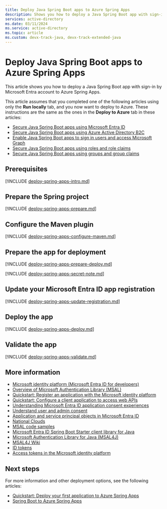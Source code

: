 ```yaml
---
title: Deploy Java Spring Boot apps to Azure Spring Apps
description: Shows you how to deploy a Java Spring Boot app with sign-in by Microsoft Entra account to Azure Spring Apps.
services: active-directory
ms.date: 03/11/2024
ms.service: active-directory
ms.topic: article
ms.custom: devx-track-java, devx-track-extended-java
---
```


# Deploy Java Spring Boot apps to Azure Spring Apps

This article shows you how to deploy a Java Spring Boot app with sign-in by Microsoft Entra account to Azure Spring Apps.

This article assumes that you completed one of the following articles using only the **Run locally** tab, and you now want to deploy to Azure. These instructions are the same as the ones in the **Deploy to Azure** tab in these articles:

- [Secure Java Spring Boot apps using Microsoft Entra ID](enable-spring-boot-webapp-authentication-entra-id.md)
- [Secure Java Spring Boot apps using Azure Active Directory B2C](enable-spring-boot-webapp-authentication-azure-ad-b2c.md)
- [Enable Java Spring Boot apps to sign in users and access Microsoft Graph](enable-spring-boot-webapp-authorization-entra-id.md)
- [Secure Java Spring Boot apps using roles and role claims   ](enable-spring-boot-webapp-authorization-role-entra-id.md)
- [Secure Java Spring Boot apps using groups and group claims](enable-spring-boot-webapp-authorization-group-entra-id.md)

## Prerequisites

[!INCLUDE [deploy-spring-apps-intro.md](includes/deploy-spring-apps-intro.md)]

## Prepare the Spring project

[!INCLUDE [deploy-spring-apps-prepare.md](includes/deploy-spring-apps-prepare.md)]

## Configure the Maven plugin

[!INCLUDE [deploy-spring-apps-configure-maven.md](includes/deploy-spring-apps-configure-maven.md)]

## Prepare the app for deployment

[!INCLUDE [deploy-spring-apps-prepare-deploy.md](includes/deploy-spring-apps-prepare-deploy.md)]

[!INCLUDE [deploy-spring-apps-secret-note.md](includes/deploy-spring-apps-secret-note.md)]

## Update your Microsoft Entra ID app registration

[!INCLUDE [deploy-spring-apps-update-registration.md](includes/deploy-spring-apps-update-registration.md)]

## Deploy the app

[!INCLUDE [deploy-spring-apps-deploy.md](includes/deploy-spring-apps-deploy.md)]

## Validate the app

[!INCLUDE [deploy-spring-apps-validate.md](includes/deploy-spring-apps-validate.md)]

## More information

- [Microsoft identity platform (Microsoft Entra ID for developers)](/entra/identity-platform/)
- [Overview of Microsoft Authentication Library (MSAL)](/entra/identity-platform/msal-overview)
- [Quickstart: Register an application with the Microsoft identity platform](/entra/identity-platform/quickstart-register-app)
- [Quickstart: Configure a client application to access web APIs](/entra/identity-platform/quickstart-configure-app-access-web-apis)
- [Understanding Microsoft Entra ID application consent experiences](/entra/identity-platform/application-consent-experience)
- [Understand user and admin consent](/entra/identity-platform/howto-convert-app-to-be-multi-tenant#understand-user-and-admin-consent-and-make-appropriate-code-changes)
- [Application and service principal objects in Microsoft Entra ID](/entra/identity-platform/app-objects-and-service-principals)
- [National Clouds](/entra/identity-platform/authentication-national-cloud#app-registration-endpoints)
- [MSAL code samples](/entra/identity-platform/sample-v2-code?tabs=framework#java)
- [Microsoft Entra ID Spring Boot Starter client library for Java](https://github.com/Azure/azure-sdk-for-java/tree/master/sdk/spring/azure-spring-boot-starter-active-directory)
- [Microsoft Authentication Library for Java (MSAL4J)](https://github.com/AzureAD/microsoft-authentication-library-for-java)
- [MSAL4J Wiki](https://github.com/AzureAD/microsoft-authentication-library-for-java/wiki)
- [ID tokens](/entra/identity-platform/id-tokens)
- [Access tokens in the Microsoft identity platform](/entra/identity-platform/access-tokens)

## Next steps

For more information and other deployment options, see the following articles:

- [Quickstart: Deploy your first application to Azure Spring Apps](/azure/spring-apps/enterprise/quickstart?tabs=Azure-portal%2CAzure-portal-maven-plugin-ent%2CConsumption-workload&pivots=sc-enterprise)
- [Spring Boot to Azure Spring Apps](../migration/migrate-spring-boot-to-azure-spring-apps.md)
